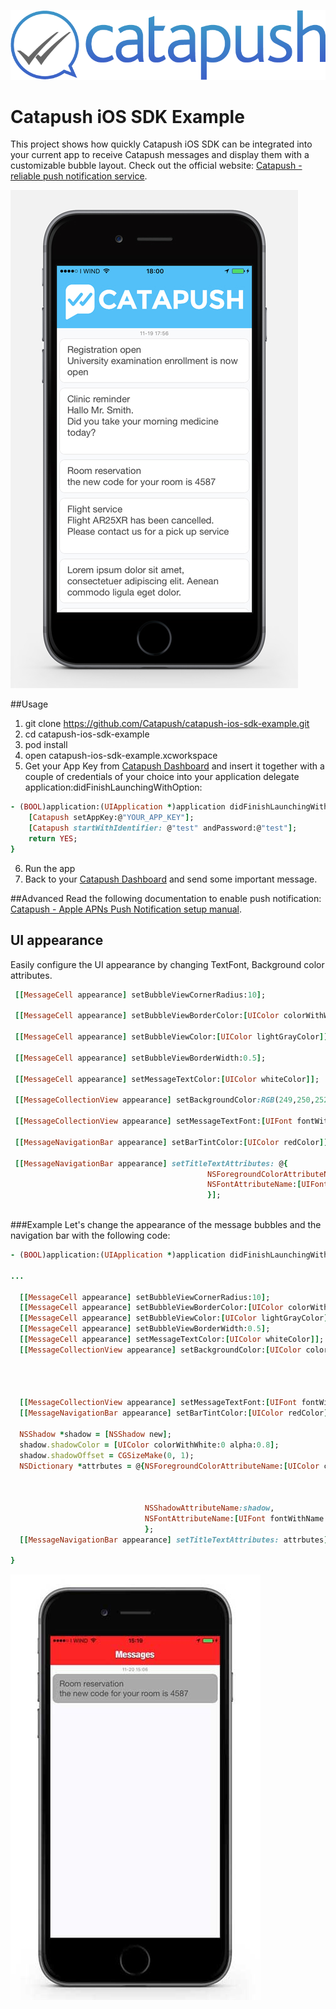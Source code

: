 ![Catapush Logo](https://github.com/Catapush/catapush-ios-sdk-example/blob/master/catapush_logo.png)

# Catapush iOS SDK Example

This project shows how quickly Catapush iOS SDK can be integrated into your current app to receive Catapush messages and display them with a customizable bubble layout. Check out the official website: [Catapush - reliable push notification service](http://www.catapush.com).

![alt tag](https://github.com/Catapush/catapush-ios-sdk-example/blob/master/catapush_screen_shot.jpg)


##Usage


1. git clone https://github.com/Catapush/catapush-ios-sdk-example.git
2. cd catapush-ios-sdk-example
3. pod install
4. open catapush-ios-sdk-example.xcworkspace
5. Get your App Key from [Catapush Dashboard](http://www.catapush.com) and insert it together with a couple of credentials of your choice into your application delegate application:didFinishLaunchingWithOption:
```ruby
- (BOOL)application:(UIApplication *)application didFinishLaunchingWithOptions:(NSDictionary *)launchOptions {
    [Catapush setAppKey:@"YOUR_APP_KEY"];
    [Catapush startWithIdentifier: @"test" andPassword:@"test"];
    return YES;
}
```
6. Run the app
7. Back to your [Catapush Dashboard](http://www.catapush.com) and send some important message.


##Advanced
Read the following documentation to enable push notification: [Catapush - Apple APNs Push Notification setup manual](http://www.catapush.com/docs-ios?__hssc=240266844.6.1447949295248&__hstc=240266844.8906dd1311d28178e3c8bdbb3bf2886a.1447404199228.1447945741012.1447949295248.9&hsCtaTracking=315ccd2b-1bb0-4020-b9f9-8b8dec529f1f|efb89882-78ec-4125-9441-59cdfd6082b2).


## UI appearance
Easily configure the UI appearance by changing TextFont, Background color attributes.

```ruby
 [[MessageCell appearance] setBubbleViewCornerRadius:10];
    
 [[MessageCell appearance] setBubbleViewBorderColor:[UIColor colorWithWhite:0 alpha:0.2]];
    
 [[MessageCell appearance] setBubbleViewColor:[UIColor lightGrayColor]];
    
 [[MessageCell appearance] setBubbleViewBorderWidth:0.5];
    
 [[MessageCell appearance] setMessageTextColor:[UIColor whiteColor]];
    
 [[MessageCollectionView appearance] setBackgroundColor:RGB(249,250,252)];
    
 [[MessageCollectionView appearance] setMessageTextFont:[UIFont fontWithName:@"HelveticaNeue" size:18]];
    
 [[MessageNavigationBar appearance] setBarTintColor:[UIColor redColor]];

 [[MessageNavigationBar appearance] setTitleTextAttributes: @{
                                            NSForegroundColorAttributeName:[UIColor greenColor],
                                            NSFontAttributeName:[UIFont fontWithName:@"HelveticaNeue-CondensedBlack" size:21.0]
                                            }];
    
```
###Example
Let's change the appearance of the message bubbles and the navigation bar with the following code:
```ruby
- (BOOL)application:(UIApplication *)application didFinishLaunchingWithOptions:(NSDictionary *)launchOptions {

...

  [[MessageCell appearance] setBubbleViewCornerRadius:10];
  [[MessageCell appearance] setBubbleViewBorderColor:[UIColor colorWithWhite:0 alpha:0.2]];
  [[MessageCell appearance] setBubbleViewColor:[UIColor lightGrayColor]];
  [[MessageCell appearance] setBubbleViewBorderWidth:0.5];
  [[MessageCell appearance] setMessageTextColor:[UIColor whiteColor]];
  [[MessageCollectionView appearance] setBackgroundColor:[UIColor colorWithRed:249.0/255.0
                                                                           green:250.0/255.0
                                                                            blue:252.0/255.0
                                                                           alpha:0]];
    
  [[MessageCollectionView appearance] setMessageTextFont:[UIFont fontWithName:@"HelveticaNeue" size:18]];
  [[MessageNavigationBar appearance] setBarTintColor:[UIColor redColor]];
    
  NSShadow *shadow = [NSShadow new];
  shadow.shadowColor = [UIColor colorWithWhite:0 alpha:0.8];
  shadow.shadowOffset = CGSizeMake(0, 1);
  NSDictionary *attrbutes = @{NSForegroundColorAttributeName:[UIColor colorWithRed:245.0/255.0
                                                                             green:245.0/255.0
                                                                              blue:255.0/255.0
                                                                             alpha:0],
                              NSShadowAttributeName:shadow,
                              NSFontAttributeName:[UIFont fontWithName:@"HelveticaNeue-CondensedBlack" size:21.0]
                              };
  [[MessageNavigationBar appearance] setTitleTextAttributes: attrbutes];

}
```
![alt tag](https://github.com/Catapush/catapush-ios-sdk-example/blob/master/catapush_screen_shot_custom.jpg)




